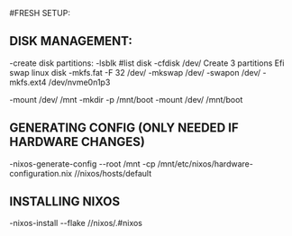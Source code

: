 #FRESH SETUP:

## DISK MANAGEMENT:
-create disk partitions:
-lsblk #list disk
-cfdisk /dev/<disk>
        Create 3 partitions Efi
                            swap
                            linux disk
-mkfs.fat -F 32 /dev/<efi partition>
-mkswap /dev/<swap partition>
-swapon /dev/<swap partition>
-mkfs.ext4 /dev/nvme0n1p3

-mount /dev/<linux disk> /mnt
-mkdir -p /mnt/boot
-mount /dev/<efi partition> /mnt/boot

## GENERATING CONFIG (ONLY NEEDED IF HARDWARE CHANGES)
-nixos-generate-config --root /mnt
-cp /mnt/etc/nixos/hardware-configuration.nix /<route to dotfiles>/nixos/hosts/default
## INSTALLING NIXOS
-nixos-install --flake /<route to dotfiles>/nixos/.#nixos
